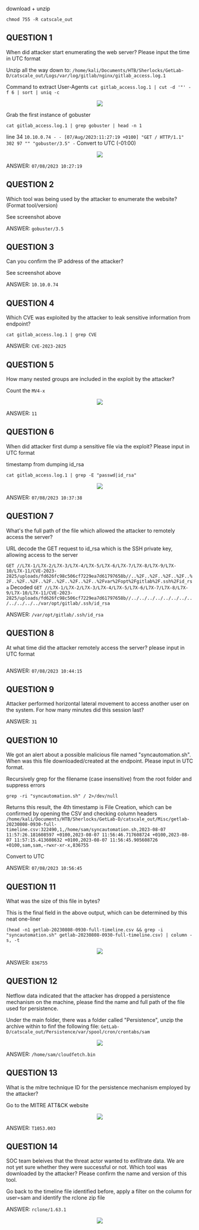 
download + unzip

`chmod 755 -R catscale_out`

## QUESTION 1
When did attacker start enumerating the web server? Please input the time in UTC format

Unzip all the way down to:
`/home/kali/Documents/HTB/Sherlocks/GetLab-D/catscale_out/Logs/var/log/gitlab/nginx/gitlab_access.log.1`

Command to extract User-Agents
`cat gitlab_access.log.1 | cut -d '"' -f 6 | sort | uniq -c`

<p align="center"><img src="https://github.com/user-attachments/assets/1ba86918-97c9-4b3d-a8ad-ecc5c1ca37d5"></p>

Grab the first instance of gobuster
```
cat gitlab_access.log.1 | grep gobuster | head -n 1
  ```

line 34
`10.10.0.74 - - [07/Aug/2023:11:27:19 +0100] "GET / HTTP/1.1" 302 97 "" "gobuster/3.5" -`
Convert to UTC (-01:00)

<p align="center"><img src="https://github.com/user-attachments/assets/3bd73a9a-3438-44fa-9673-e05ce3d83e01"></p>

ANSWER: `07/08/2023 10:27:19`


## QUESTION 2
Which tool was being used by the attacker to enumerate the website? (Format tool/version)

See screenshot above

ANSWER: `gobuster/3.5`


## QUESTION 3
Can you confirm the IP address of the attacker?

See screenshot above

ANSWER: `10.10.0.74`


## QUESTION 4
Which CVE was exploited by the attacker to leak sensitive information from endpoint?

```
cat gitlab_access.log.1 | grep CVE
  ```

ANSWER: `CVE-2023-2825`


## QUESTION 5
How many nested groups are included in the exploit by the attacker?

Count the `MV4-x`

<p align="center"><img src="https://github.com/user-attachments/assets/9bd3aa2a-010b-45f5-a1e5-2e1c9f823837"></p>


ANSWER: `11`


## QUESTION 6
When did attacker first dump a sensitive file via the exploit? Please input in UTC format

timestamp from dumping id_rsa

```
cat gitlab_access.log.1 | grep -E "passwd|id_rsa"
  ```

<p align="center"><img src="https://github.com/user-attachments/assets/4453e44a-6276-493b-b395-ff8017142737"></p>


ANSWER: `07/08/2023 10:37:38`


## QUESTION 7
What's the full path of the file which allowed the attacker to remotely access the server?

URL decode the GET request to id_rsa which is the SSH private key, allowing access to the server

`GET //L7X-1/L7X-2/L7X-3/L7X-4/L7X-5/L7X-6/L7X-7/L7X-8/L7X-9/L7X-10/L7X-11/CVE-2023-2825/uploads/fd626fc98c506cf7229ea7d61797658b//..%2F..%2F..%2F..%2F..%2F..%2F..%2F..%2F..%2F..%2F..%2F..%2Fvar%2Fopt%2Fgitlab%2F.ssh%2Fid_rsa`
Decoded
`GET //L7X-1/L7X-2/L7X-3/L7X-4/L7X-5/L7X-6/L7X-7/L7X-8/L7X-9/L7X-10/L7X-11/CVE-2023-2825/uploads/fd626fc98c506cf7229ea7d61797658b//../../../../../../../../../../../../var/opt/gitlab/.ssh/id_rsa`

ANSWER: `/var/opt/gitlab/.ssh/id_rsa`


## QUESTION 8
At what time did the attacker remotely access the server? please input in UTC format


```

  ```
ANSWER: `07/08/2023 10:44:15`


## QUESTION 9
Attacker performed horizontal lateral movement to access another user on the system. For how many minutes did this session last?




ANSWER: `31`


## QUESTION 10
We got an alert about a possible malicious file named "syncautomation.sh". When was this file downloaded/created at the endpoint. Please input in UTC format.

Recursively grep for the filename (case insensitive) from the root folder and suppress errors
```
grep -ri "syncautomation.sh" / 2>/dev/null
  ```
Returns this result, the 4th timestamp is File Creation, which can be confirmed by opening the CSV and checking column headers
`/home/kali/Documents/HTB/Sherlocks/GetLab-D/catscale_out/Misc/getlab-20230808-0930-full-timeline.csv:322490,1,/home/sam/syncautomation.sh,2023-08-07 11:57:26.181608597 +0100,2023-08-07 11:56:46.717608724 +0100,2023-08-07 11:57:15.413608632 +0100,2023-08-07 11:56:45.905608726 +0100,sam,sam,-rwxr-xr-x,836755`

Convert to UTC

ANSWER: `07/08/2023 10:56:45`




## QUESTION 11
What was the size of this file in bytes?

This is the final field in the above output, which can be determined by this neat one-liner
```
(head -n1 getlab-20230808-0930-full-timeline.csv && grep -i "syncautomation.sh" getlab-20230808-0930-full-timeline.csv) | column -s, -t
  ```

<p align="center"><img src="https://github.com/user-attachments/assets/f215640c-5af0-468f-b402-28b6fcbca38b"></p>

ANSWER: `836755`




## QUESTION 12
Netflow data indicated that the attacker has dropped a persistence mechanism on the machine, please find the name and full path of the file used for persistence.

Under the main folder, there was a folder called "Persistence", unzip the archive within to finf the following file:
`GetLab-D/catscale_out/Persistence/var/spool/cron/crontabs/sam`

<p align="center"><img src="https://github.com/user-attachments/assets/478b51d7-2da5-4f90-a250-08df558a2e24"></p>

ANSWER: `/home/sam/cloudfetch.bin`




## QUESTION 13
What is the mitre technique ID for the persistence mechanism employed by the attacker?

Go to the MITRE ATT&CK website

<p align="center"><img src="https://github.com/user-attachments/assets/db1cf0d2-04bc-475b-a23d-b77f3d54d1d7"></p>

ANSWER: `T1053.003`




## QUESTION 14
SOC team beleives that the threat actor wanted to exfiltrate data. We are not yet sure whether they were successful or not. Which tool was downloaded by the attacker? Please confirm the name and version of this tool.

Go back to the timeline file identified before, apply a filter on the column for user=sam and identify the rclone zip file

ANSWER: `rclone/1.63.1`

<p align="center"><img src="https://github.com/user-attachments/assets/8894e34c-37dd-480c-88eb-cf7d61669a86"></p>
